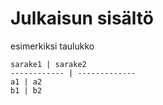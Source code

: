 # Julkaisun sisältö
esimerkiksi taulukko

```
sarake1 | sarake2
------------ | -------------
a1 | a2
b1 | b2 
```
